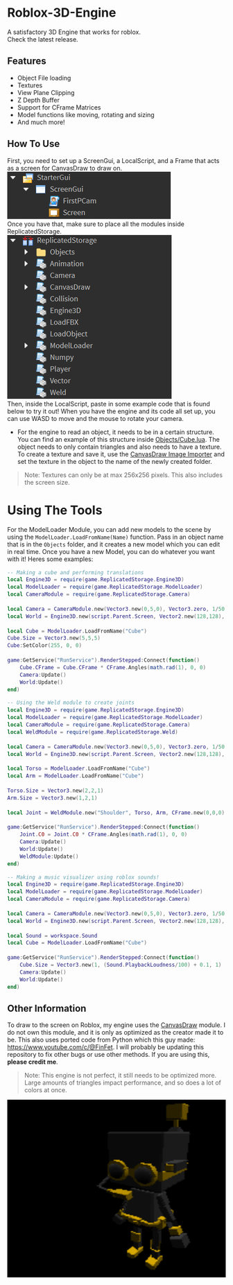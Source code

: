 # Roblox-3D-Engine
A satisfactory 3D Engine that works for roblox.\
Check the latest release.

## Features
- Object File loading
- Textures
- View Plane Clipping
- Z Depth Buffer
- Support for CFrame Matrices
- Model functions like moving, rotating and sizing
- And much more!

## How To Use
First, you need to set up a ScreenGui, a LocalScript, and a Frame that acts as a screen for CanvasDraw to draw on.\
![Example1](Screenshots/image2.png)\
Once you have that, make sure to place all the modules inside ReplicatedStorage.\
![Example1](Screenshots/image3.png)\
Then, inside the LocalScript, paste in some example code that is found below to try it out! When you have the engine and its code all set up, you can use WASD to move and the mouse to rotate your camera.
- For the engine to read an object, it needs to be in a certain structure. You can find an example of this structure inside [Objects/Cube.lua]. The object needs to only contain triangles and also needs to have a texture. To create a texture and save it, use the [CanvasDraw Image Importer] and set the texture in the object to the name of the newly created folder.
> Note: Textures can only be at max 256x256 pixels. This also includes the screen size.

# Using The Tools
For the ModelLoader Module, you can add new models to the scene by using the ``ModelLoader.LoadFromName(Name)`` function. Pass in an object name that is in the `Objects` folder, and it creates a new model which you can edit in real time. Once you have a new Model, you can do whatever you want with it! Heres some examples:
```lua
-- Making a cube and performing translations
local Engine3D = require(game.ReplicatedStorage.Engine3D)
local ModelLoader = require(game.ReplicatedStorage.ModelLoader)
local CameraModule = require(game.ReplicatedStorage.Camera)

local Camera = CameraModule.new(Vector3.new(0,5,0), Vector3.zero, 1/50, "Freecam")
local World = Engine3D.new(script.Parent.Screen, Vector2.new(128,128), Camera, 70, 1000, false)

local Cube = ModelLoader.LoadFromName("Cube")
Cube.Size = Vector3.new(5,5,5)
Cube:SetColor(255, 0, 0)

game:GetService("RunService").RenderStepped:Connect(function()
	Cube.CFrame = Cube.CFrame * CFrame.Angles(math.rad(1), 0, 0)
	Camera:Update()
	World:Update()
end)
```
```lua
-- Using the Weld module to create joints
local Engine3D = require(game.ReplicatedStorage.Engine3D)
local ModelLoader = require(game.ReplicatedStorage.ModelLoader)
local CameraModule = require(game.ReplicatedStorage.Camera)
local WeldModule = require(game.ReplicatedStorage.Weld)

local Camera = CameraModule.new(Vector3.new(0,5,0), Vector3.zero, 1/50, "Freecam")
local World = Engine3D.new(script.Parent.Screen, Vector2.new(128,128), Camera, 70, 1000, false)

local Torso = ModelLoader.LoadFromName("Cube")
local Arm = ModelLoader.LoadFromName("Cube")

Torso.Size = Vector3.new(2,2,1)
Arm.Size = Vector3.new(1,2,1)

local Joint = WeldModule.new("Shoulder", Torso, Arm, CFrame.new(0,0,0), CFrame.new(0,0,0))

game:GetService("RunService").RenderStepped:Connect(function()
	Joint.C0 = Joint.C0 * CFrame.Angles(math.rad(1), 0, 0)
	Camera:Update()
	World:Update()
	WeldModule:Update()
end)
```
```lua
-- Making a music visualizer using roblox sounds!
local Engine3D = require(game.ReplicatedStorage.Engine3D)
local ModelLoader = require(game.ReplicatedStorage.ModelLoader)
local CameraModule = require(game.ReplicatedStorage.Camera)

local Camera = CameraModule.new(Vector3.new(0,5,0), Vector3.zero, 1/50, "Freecam")
local World = Engine3D.new(script.Parent.Screen, Vector2.new(128,128), Camera, 70, 1000, false)

local Sound = workspace.Sound
local Cube = ModelLoader.LoadFromName("Cube")

game:GetService("RunService").RenderStepped:Connect(function()
	Cube.Size = Vector3.new(1, (Sound.PlaybackLoudness/100) + 0.1, 1)
	Camera:Update()
	World:Update()
end)
```

## Other Information
To draw to the screen on Roblox, my engine uses the [CanvasDraw] module. I do not own this module, and it is only as optimized as the creator made it to be.
This also uses ported code from Python which this guy made: https://www.youtube.com/c/@FinFet.
I will probably be updating this repository to fix other bugs or use other methods. If you are using this, __please credit me__.
> Note: This engine is not perfect, it still needs to be optimized more. Large amounts of triangles impact performance, and so does a lot of colors at once.

![blast](Screenshots/blast.png)

[CanvasDraw]: <https://devforum.roblox.com/t/canvasdraw-a-powerful-pixel-based-graphics-engine-draw-pixels-lines-triangles-read-png-image-data-and-much-more/1624633>
[CanvasDraw Image Importer]: <https://create.roblox.com/marketplace/asset/8580432843/CanvasDraw-Image-Importer>
[Objects/Cube.lua]: <https://github.com/OrangeCash090/Roblox-3D-Engine/blob/main/Objects/Cube.lua>
